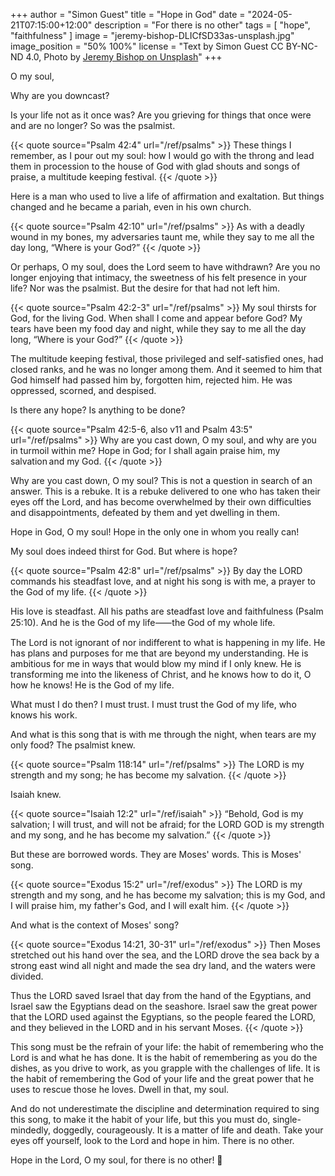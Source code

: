 +++
author = "Simon Guest"
title = "Hope in God"
date = "2024-05-21T07:15:00+12:00"
description = "For there is no other"
tags = [ "hope", "faithfulness" ]
image = "jeremy-bishop-DLICfSD33as-unsplash.jpg"
image_position = "50% 100%"
license = "Text by Simon Guest CC BY-NC-ND 4.0, Photo by [Jeremy Bishop on Unsplash](https://unsplash.com/photos/person-sitting-on-black-surface-looking-to-sky-DLICfSD33as)"
+++

O my soul,

Why are you downcast?

Is your life not as it once was? Are you grieving for things that once were and are no longer?  So was the psalmist.

{{< quote source="Psalm 42:4" url="/ref/psalms" >}}
These things I remember, as I pour out my soul: how I would go with the throng and lead them in procession to the house of God with glad shouts and songs of praise, a multitude keeping festival.
{{< /quote >}}

Here is a man who used to live a life of affirmation and exaltation. But things changed and he became a pariah, even in his own church.

{{< quote source="Psalm 42:10" url="/ref/psalms" >}}
As with a deadly wound in my bones, my adversaries taunt me, while they say to me all the day long, “Where is your God?”
{{< /quote >}}

Or perhaps, O my soul, does the Lord seem to have withdrawn? Are you no longer enjoying that intimacy, the sweetness of his felt presence in your life? Nor was the psalmist. But the desire for that had not left him.

{{< quote source="Psalm 42:2-3" url="/ref/psalms" >}}
My soul thirsts for God, for the living God. When shall I come and appear before God? My tears have been my food day and night, while they say to me all the day long, “Where is your God?”
{{< /quote >}}

The multitude keeping festival, those privileged and self-satisfied ones, had closed ranks, and he was no longer among them. And it seemed to him that God himself had passed him by, forgotten him, rejected him. He was oppressed, scorned, and despised.

Is there any hope? Is anything to be done?

{{< quote source="Psalm 42:5-6, also v11 and Psalm 43:5" url="/ref/psalms" >}}
Why are you cast down, O my soul, and why are you in turmoil within me? Hope in God; for I shall again praise him, my salvation and my God.
{{< /quote >}}

Why are you cast down, O my soul? This is not a question in search of an answer. This is a rebuke. It is a rebuke delivered to one who has taken their eyes off the Lord, and has become overwhelmed by their own difficulties and disappointments, defeated by them and yet dwelling in them.

Hope in God, O my soul! Hope in the only one in whom you really can!

My soul does indeed thirst for God. But where is hope?

{{< quote source="Psalm 42:8" url="/ref/psalms" >}}
By day the LORD commands his steadfast love, and at night his song is with me, a prayer to the God of my life.
{{< /quote >}}

His love is steadfast. All his paths are steadfast love and faithfulness (Psalm 25:10). And he is the God of my life⸺the God of my whole life.

The Lord is not ignorant of nor indifferent to what is happening in my life. He has plans and purposes for me that are beyond my understanding. He is ambitious for me in ways that would blow my mind if I only knew. He is transforming me into the likeness of Christ, and he knows how to do it, O how he knows! He is the God of my life.

What must I do then? I must trust. I must trust the God of my life, who knows his work.

And what is this song that is with me through the night, when tears are my only food? The psalmist knew.

{{< quote source="Psalm 118:14" url="/ref/psalms" >}}
The LORD is my strength and my song; he has become my salvation.
{{< /quote >}}

Isaiah knew.

{{< quote source="Isaiah 12:2" url="/ref/isaiah" >}}
“Behold, God is my salvation; I will trust, and will not be afraid; for the LORD GOD is my strength and my song, and he has become my salvation.”
{{< /quote >}}

But these are borrowed words. They are Moses' words. This is Moses' song.

{{< quote source="Exodus 15:2" url="/ref/exodus" >}}
The LORD is my strength and my song, and he has become my salvation; this is my God, and I will praise him, my father's God, and I will exalt him.
{{< /quote >}}

And what is the context of Moses' song?

{{< quote source="Exodus 14:21, 30-31" url="/ref/exodus" >}}
Then Moses stretched out his hand over the sea, and the LORD drove the sea back by a strong east wind all night and made the sea dry land, and the waters were divided.

Thus the LORD saved Israel that day from the hand of the Egyptians, and Israel saw the Egyptians dead on the seashore. Israel saw the great power that the LORD used against the Egyptians, so the people feared the LORD, and they believed in the LORD and in his servant Moses.
{{< /quote >}}

This song must be the refrain of your life: the habit of remembering who the Lord is and what he has done. It is the habit of remembering as you do the dishes, as you drive to work, as you grapple with the challenges of life. It is the habit of remembering the God of your life and the great power that he uses to rescue those he loves. Dwell in that, my soul.

And do not underestimate the discipline and determination required to sing this song, to make it the habit of your life, but this you must do, single-mindedly, doggedly, courageously.  It is a matter of life and death. Take your eyes off yourself, look to the Lord and hope in him.  There is no other.

Hope in the Lord, O my soul, for there is no other! 🙏
